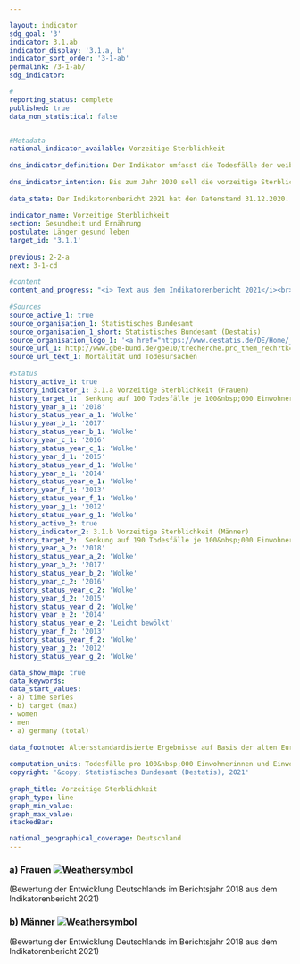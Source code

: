 ```yaml
---

layout: indicator    
sdg_goal: '3'    
indicator: 3.1.ab    
indicator_display: '3.1.a, b'    
indicator_sort_order: '3-1-ab'    
permalink: /3-1-ab/    
sdg_indicator:     

#    
reporting_status: complete    
published: true    
data_non_statistical: false    


#Metadata    
national_indicator_available: Vorzeitige Sterblichkeit    
    
dns_indicator_definition: Der Indikator umfasst die Todesfälle der weiblichen (3.1.a) und männlichen (3.1.b) unter 70-jährigen Bevölkerung, bezogen auf 100&nbsp;000 Einwohnerinnen und Einwohner der alten Europastandardbevölkerung unter 70 Jahren (unter Ausschluss der unter 1-Jährigen).<br><br>    
    
dns_indicator_intention: Bis zum Jahr 2030 soll die vorzeitige Sterblichkeit bei Frauen bei höchstens 100 und bei Männern bei höchstens 190 Todesfällen je 100&nbsp;000 Einwohnerinnen und Einwohner liegen.    
    
data_state: Der Indikatorenbericht 2021 hat den Datenstand 31.12.2020. Die Daten auf der DNS-Online Plattform werden regelmäßig aktualisiert, sodass online aktuellere Daten verfügbar sein können als im Indikatorenbericht 2021 veröffentlicht.    
    
indicator_name: Vorzeitige Sterblichkeit    
section: Gesundheit und Ernährung    
postulate: Länger gesund leben    
target_id: '3.1.1'    
    
previous: 2-2-a    
next: 3-1-cd    
    
#content    
content_and_progress: "<i> Text aus dem Indikatorenbericht 2021</i><br><br>Datenquellen für die Indikatoren sind die Todesursachenstatistik und die Bevölkerungs-fortschreibung des Statistischen Bundesamtes. Im Rahmen der Todesursachenstatistik werden alle amtlichen Todesbescheinigungen erfasst und ausgewertet. Die Bevölkerungsfortschreibung gibt basierend auf den Ergebnissen der jeweiligen letzten Volkszählung die aktuellen Bevölkerungszahlen an. Die Daten beziehen sich auf die alte Europastandardbevölkerung. Bei einer Standardbevölkerung handelt es sich um eine Modellbevölkerung, die einen Vergleich von Veränderungsraten über die Zeit möglich macht. Die unter 1-Jährigen und damit die Säuglingssterblichkeit werden nicht betrachtet. Der Indikator ist auch Teil der Gesundheitsberichterstattung des Bundes.<br><br>Die vorzeitige Sterblichkeit ist zwischen 1991 und 2018 bei Frauen (- 36&nbsp;%) und bei Männern (- 43&nbsp;%) stetig zurückgegangen. Durch den stärkeren Rückgang bei den Männern hat sich auch der geschlechtsspezifische Unterschied der vorzeitigen Sterblichkeit verringert. So starben im Jahr 2018&nbsp;151 Frauen und 279 Männer je 100&nbsp;000 Einwohnerinnen und Einwohner, bevor sie das 70. Lebensjahr vollendeten. Bei gleichbleibender Entwicklung, wie in den vergangenen Jahren, würden die geschlechtsspezifischen Ziele für das Jahr 2030 jedoch verfehlt werden.<br><br>Entsprechend dem stetigen Rückgang der vorzeitigen Sterblichkeit hat sich auch die Lebenserwartung in Deutschland gemäß der Statistik der Sterbefälle weiter positiv entwickelt. Heute 70-jährige Frauen können statistisch gesehen mit 17,0 weiteren Lebensjahren rechnen, Männer mit weiteren 14,3 Jahren.<br><br>Im Zeitraum 2016 bis 2018 betrug die mittlere Lebenserwartung für neugeborene Mädchen 83,3 Jahre und für Jungen 78,5 Jahre und liegt damit für Mädchen um 4,3 Jahre und für Jungen um 6,0 Jahre höher als in den Jahren 1991 bis 1993. Differenzen bei der Lebenserwartung zwischen dem früheren Bundesgebiet und den neuen Bundesländern (jeweils ohne Berlin) gibt es nur noch bei neugeborenen Jungen. Hier beträgt der Abstand 1,4 Jahre.<br><br>Den größten Anteil an allen Ursachen der vorzeitigen Sterblichkeit hatten im Jahr 2018 bösartige Neubildungen mit 37,0&nbsp;%, gefolgt von Herz-Kreislauf-Erkrankungen mit 20,1&nbsp;%. Auch Todesfälle aufgrund äußerer Ursachen (wie Unfälle, Vergiftungen, Suizid) hatten mit 8,9&nbsp;% einen nicht unerheblichen Anteil. Krankheiten des Verdauungs- und des Atmungssystems trugen mit 7,0&nbsp;% bzw. 5,9&nbsp;% zu den Todesursachen bei. Seit 1991 ist der Anteil der bösartigen Neubildungen (um 11,2&nbsp;%) und der der Krankheiten des Atmungssystems (um 47,1&nbsp;%) an allen Todesursachen angestiegen. Rückläufig waren dagegen die Anteile von Herz-Kreislauf-Erkrankungen (- 35,4&nbsp;%), äußeren Ursachen (- 19,0&nbsp;%) und Krankheiten des Verdauungssystems (- 8,3&nbsp;%).<br><br>Neben Faktoren wie zum Beispiel dem Gesundheitsverhalten (siehe auch Indikatoren [3.1.c, d](https://sustainabledevelopment-deutschland.github.io/3-1-cd/) zu den Raucherquoten von Jugendlichen und Erwachsenen oder [3.1.e](https://sustainabledevelopment-deutschland.github.io/3-1-e/) und [3.1.f](https://sustainabledevelopment-deutschland.github.io/3-1-f/) zu den Adipositasquoten von Kindern und Jugendlichen sowie Erwachsenen) spielt auch die medizinische Versorgung eine wichtige Rolle für die Sterblichkeit. Die Ausgaben für Gesundheit stiegen im Jahr 2018 auf 391 Milliarden Euro. Dies war ein Anstieg um 15 Milliarden Euro oder 4,0&nbsp;% gegenüber 2017. Die Ausgaben entsprachen 11,7&nbsp;% des Bruttoinlandsprodukts. Auf jede Einwohnerin beziehungsweise jeden Einwohner entfielen dabei 4&nbsp;712 Euro (2017: 4&nbsp;545 Euro) pro Jahr."    
    
#Sources    
source_active_1: true                    
source_organisation_1: Statistisches Bundesamt                    
source_organisation_1_short: Statistisches Bundesamt (Destatis)                    
source_organisation_logo_1: '<a href="https://www.destatis.de/DE/Home/_inhalt.html"><img src="https://g205sdgs.github.io/sdg-indicators/public/logos/destatis.png" alt=" Statistisches Bundesamt (Destatis)" title="Klicken Sie hier um zu der Homepage der Organisation zu gelangen" style="border: transparent"/></a>'                    
source_url_1: http://www.gbe-bund.de/gbe10/trecherche.prc_them_rech?tk=3600&tk2=3800&p_uid=gast&p_aid=29536649&p_sprache=D&cnt_ut=7&ut=3900                        
source_url_text_1: Mortalität und Todesursachen                        
    
#Status    
history_active_1: true
history_indicator_1: 3.1.a Vorzeitige Sterblichkeit (Frauen)
history_target_1:  Senkung auf 100 Todesfälle je 100&nbsp;000 Einwohner (Frauen) bis 2030
history_year_a_1: '2018'                            
history_status_year_a_1: 'Wolke'
history_year_b_1: '2017'                            
history_status_year_b_1: 'Wolke'
history_year_c_1: '2016'                            
history_status_year_c_1: 'Wolke'
history_year_d_1: '2015'                            
history_status_year_d_1: 'Wolke'
history_year_e_1: '2014'                            
history_status_year_e_1: 'Wolke'
history_year_f_1: '2013'                            
history_status_year_f_1: 'Wolke'
history_year_g_1: '2012'                            
history_status_year_g_1: 'Wolke'
history_active_2: true
history_indicator_2: 3.1.b Vorzeitige Sterblichkeit (Männer)
history_target_2:  Senkung auf 190 Todesfälle je 100&nbsp;000 Einwohner (Männer) bis 2030
history_year_a_2: '2018'                            
history_status_year_a_2: 'Wolke'
history_year_b_2: '2017'                            
history_status_year_b_2: 'Wolke'
history_year_c_2: '2016'                            
history_status_year_c_2: 'Wolke'
history_year_d_2: '2015'                            
history_status_year_d_2: 'Wolke'
history_year_e_2: '2014'                            
history_status_year_e_2: 'Leicht bewölkt'
history_year_f_2: '2013'                            
history_status_year_f_2: 'Wolke'
history_year_g_2: '2012'                            
history_status_year_g_2: 'Wolke'    

data_show_map: true    
data_keywords:    
data_start_values:     
- a) time series
- b) target (max)
- women
- men
- a) germany (total)
    
data_footnote: Altersstandardisierte Ergebnisse auf Basis der alten Europastandardbevölkerung.    
    
computation_units: Todesfälle pro 100&nbsp;000 Einwohnerinnen und Einwohner unter 70 Jahren (ohne unter 1-Jährige)    
copyright: '&copy; Statistisches Bundesamt (Destatis), 2021'
    
graph_title: Vorzeitige Sterblichkeit    
graph_type: line    
graph_min_value:     
graph_max_value:     
stackedBar:     

national_geographical_coverage: Deutschland    
---    
```

<div>
  <div class="my-header">
    <h3>a) Frauen
      <a href="https://sustainabledevelopment-deutschland.github.io/status/"><img src="https://g205sdgs.github.io/sdg-indicators/public/Wettersymbole/Wolke.png" title="Der Indikator entwickelt sich zwar in die gewünschte Richtung auf das Ziel zu, bei Fortsetzung der Entwicklung würde das Ziel im Zieljahr aber um mehr als 20&nbsp;% verfehlt" alt="Weathersymbol" />
      </a>
    </h3>
  </div>
  <div class="my-header-note">
    <span> (Bewertung der Entwicklung Deutschlands im Berichtsjahr 2018 aus dem Indikatorenbericht 2021)</span>
  </div>
</div>
<div>
  <div class="my-header">
    <h3>b) Männer
      <a href="https://sustainabledevelopment-deutschland.github.io/status/"><img src="https://g205sdgs.github.io/sdg-indicators/public/Wettersymbole/Wolke.png" title="Der Indikator entwickelt sich zwar in die gewünschte Richtung auf das Ziel zu, bei Fortsetzung der Entwicklung würde das Ziel im Zieljahr aber um mehr als 20&nbsp;% verfehlt" alt="Weathersymbol" />
      </a>
    </h3>
  </div>
  <div class="my-header-note">
    <span> (Bewertung der Entwicklung Deutschlands im Berichtsjahr 2018 aus dem Indikatorenbericht 2021)</span>
  </div>
</div>